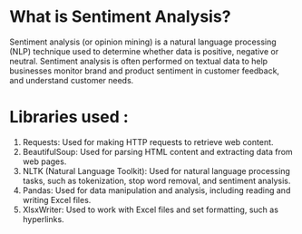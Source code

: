 # What is Sentiment Analysis?
Sentiment analysis (or opinion mining) is a natural language processing (NLP) technique used to determine whether data is positive, negative or neutral. Sentiment analysis is often performed on textual data to help businesses monitor brand and product sentiment in customer feedback, and understand customer needs.

# Libraries used :
1. Requests: Used for making HTTP requests to retrieve web content.
2. BeautifulSoup: Used for parsing HTML content and extracting data from web pages.
3. NLTK (Natural Language Toolkit): Used for natural language processing tasks, such as tokenization, stop word removal, and sentiment analysis.
4. Pandas: Used for data manipulation and analysis, including reading and writing Excel files.
5. XlsxWriter: Used to work with Excel files and set formatting, such as hyperlinks.
